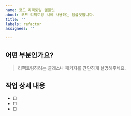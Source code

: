 ```yaml
---
name: 코드 리팩토링 템플릿
about: 코드 리팩토링 시에 사용하는 템플릿입니다.
title: ''
labels: refactor
assignees: ''

---
```


## 어떤 부분인가요?
> 리팩토링하려는 클래스나 패키지를 간단하게 설명해주세요.

## 작업 상세 내용
- [ ] 
- [ ]
- [ ]
